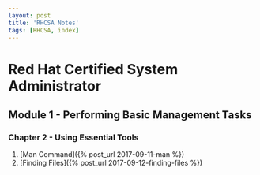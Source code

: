 ```yaml
---
layout: post
title: 'RHCSA Notes'
tags: [RHCSA, index]
---
```


# Red Hat Certified System Administrator
## Module 1 - Performing Basic Management Tasks
### Chapter 2 - Using Essential Tools

1. [Man Command]({% post_url 2017-09-11-man %})
2. [Finding Files]({% post_url 2017-09-12-finding-files %})


